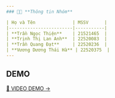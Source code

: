 ```yaml
---
### 🧑‍💻 **Thông tin Nhóm**

| Họ và Tên              | MSSV      |
|------------------------|-----------|
| **Trần Ngọc Thiện**    | 21521465  |
| **Trịnh Thị Lan Anh**  | 22520083  |
| **Trần Quang Đạt**     | 22520236  |
| **Vương Dương Thái Hà** | 22520375  |
---
```


## DEMO
[🔗 VIDEO DEMO →](https://drive.google.com/file/d/1fuCHJdzZfMnQ20mzDPucR_XIsEmA2ato/view?usp=drive_link)

